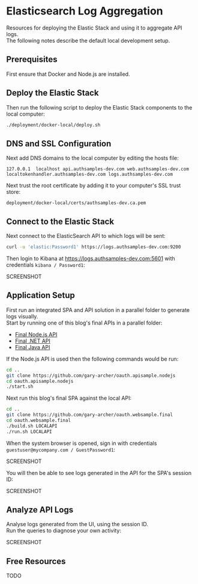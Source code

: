 # Elasticsearch Log Aggregation

Resources for deploying the Elastic Stack and using it to aggregate API logs.\
The following notes describe the default local development setup.

## Prerequisites

First ensure that Docker and Node.js are installed.

## Deploy the Elastic Stack

Then run the following script to deploy the Elastic Stack components to the local computer:

```bash
./deployment/docker-local/deploy.sh
```

## DNS and SSL Configuration

Next add DNS domains to the local computer by editing the hosts file:

```text
127.0.0.1  localhost api.authsamples-dev.com web.authsamples-dev.com localtokenhandler.authsamples-dev.com logs.authsamples-dev.com
```

Next trust the root certificate by adding it to your computer's SSL trust store:

```text
deployment/docker-local/certs/authsamples-dev.ca.pem
```

## Connect to the Elastic Stack

Next connect to the ElasticSearch API to which logs will be sent:

```bash
curl -u 'elastic:Password1' https://logs.authsamples-dev.com:9200
```

Then login to Kibana at https://logs.authsamples-dev.com:5601 with credentials `kibana / Password1`:

SCREENSHOT

## Application Setup

First run an integrated SPA and API solution in a parallel folder to generate logs visually.\
Start by running one of this blog's final APIs in a parallel folder:

- [Final Node.js API](https://github.com/gary-archer/oauth.apisample.nodejs)
- [Final .NET API](https://github.com/gary-archer/oauth.apisample.netcore)
- [Final Java API](https://github.com/gary-archer/oauth.apisample.javaspringboot)

If the Node.js API is used then the following commands would be run:

```bash
cd ..
git clone https://github.com/gary-archer/oauth.apisample.nodejs
cd oauth.apisample.nodejs
./start.sh
```

Next run this blog's final SPA against the local API:

```bash
cd ..
git clone https://github.com/gary-archer/oauth.websample.final
cd oauth.websample.final
./build.sh LOCALAPI
./run.sh LOCALAPI
```

When the system browser is opened, sign in with credentials `guestuser@mycompany.com / GuestPassword1`:

SCREENSHOT

You will then be able to see logs generated in the API for the SPA's session ID:

SCREENSHOT

## Analyze API Logs

Analyse logs generated from the UI, using the session ID.\
Run the queries to diagnose your own activity:

SCREENSHOT

## Free Resources

TODO